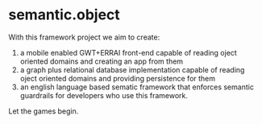 # semantic.object
With this framework project we aim to create: 
  1. a mobile enabled GWT+ERRAI front-end capable of reading oject oriented domains and creating an app from them
  2. a graph plus relational database implementation capable of reading oject oriented domains and providing persistence for them
  3. an english language based sematic framework that enforces semantic guardrails for developers who use this framework.
  
Let the games begin.

